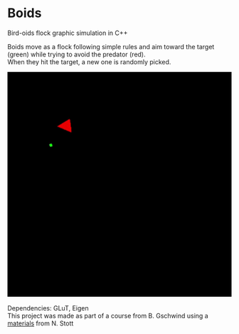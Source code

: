 # Boids
Bird-oids flock graphic simulation in C++  

Boids move as a flock following simple rules and aim toward the target (green) while trying to avoid the predator (red).  
When they hit the target, a new one is randomly picked.

![boids](figs/boids.gif)

Dependencies: GLuT, Eigen  
This project was made as part of a course from B. Gschwind using a <a href="https://github.com/n-stott/mines">materials</a> from N. Stott 

